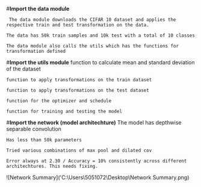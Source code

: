 #**Import the data module**

     The data module downloads the CIFAR 10 dataset and applies the respective train and test transformation on the data.

    The data has 50k train samples and 10k test with a total of 10 classes

    The data module also calls the utils which has the functions for transformation defined

#**Import the utils module**
    function to calculate mean and standard deviation of the dataset

    function to apply transformations on the train dataset

    function to apply transformations on the test dataset

    function for the optimizer and schedule

    function for training and testing the model

#**Import the network (model architechture)**
    The model has depthwise separable convolution

    Has less than 50k parameters

    Tried various combinations of max pool and dilated cov

    Error always at 2.30 / Accuracy = 10% consistently across different architechtures. This needs fixing.
    
 ![Network Summary]('C:\Users\5051072\Desktop\Network Summary.png)
 

